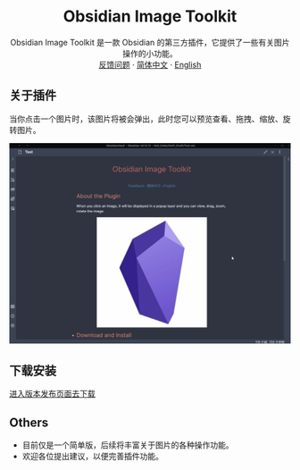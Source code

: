  <h1 align="center">Obsidian Image Toolkit</h1>
 <p align="center">
    <span>Obsidian Image Toolkit 是一款 Obsidian 的第三方插件，它提供了一些有关图片操作的小功能。</span>
    <br/>
    <a href="https://github.com/sissilab/obsidian-image-toolkit/issues">反馈问题</a>
    ·
    <a href="/README_cn.md">简体中文</a>
    ·
    <a href="/README.md">English</a>
</p>

## 关于插件
当你点击一个图片时，该图片将被会弹出，此时您可以预览查看、拖拽、缩放、旋转图片。

![view_image.png](example/view_image.gif)

## 下载安装
[进入版本发布页面去下载](https://github.com/sissilab/obsidian-image-toolkit/releases)

## Others
* 目前仅是一个简单版，后续将丰富关于图片的各种操作功能。
* 欢迎各位提出建议，以便完善插件功能。